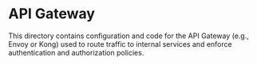 # API Gateway

This directory contains configuration and code for the API Gateway (e.g., Envoy or Kong) used to route traffic to internal services and enforce authentication and authorization policies.
